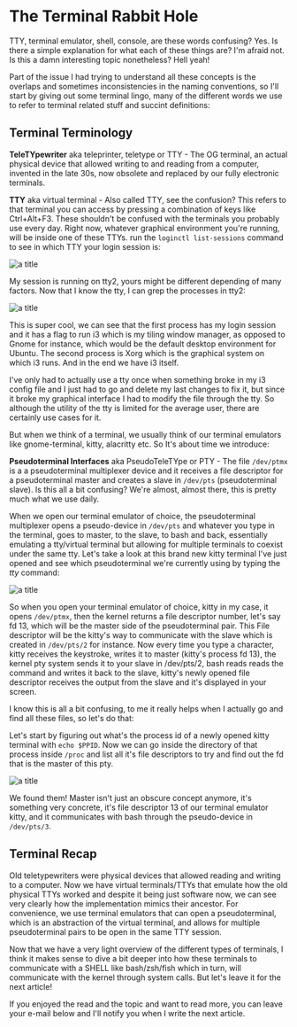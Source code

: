 # The Terminal Rabbit Hole

TTY, terminal emulator, shell, console, are these words confusing? Yes. Is there a simple explanation for what each of these things are? I'm afraid not. Is this a damn interesting topic nonetheless? Hell yeah!

Part of the issue I had trying to understand all these concepts is the overlaps and sometimes inconsistencies in the naming conventions, so I'll start by giving out some terminal lingo, many of the different words we use to refer to terminal related stuff and succint definitions:

## Terminal Terminology

**TeleTYpewriter** aka teleprinter, teletype or TTY - The OG terminal, an actual physical device that allowed writing to and reading from a computer, invented in the late 30s, now obsolete and replaced by our fully electronic terminals.

**TTY** aka virtual terminal - Also called TTY, see the confusion? This refers to that terminal you can access by pressing a combination of keys like Ctrl+Alt+F3. These shouldn't be confused with the terminals you probably use every day. Right now, whatever graphical environment you're running, will be inside one of these TTYs. run the `loginctl list-sessions` command to see in which TTY your login session is:

![a title](/images/terminals/loginctl.png)

My session is running on tty2, yours might be different depending of many factors. Now that I know the tty, I can grep the processes in tty2:

![a title](/images/terminals/ps.png)

This is super cool, we can see that the first process has my login session and it has a flag to run i3 which is my tiling window manager, as opposed to Gnome for instance, which would be the default desktop environment for Ubuntu. The second process is Xorg which is the graphical system on which i3 runs. And in the end we have i3 itself.

I've only had to actually use a tty once when something broke in my i3 config file and I just had to go and delete my last changes to fix it, but since it broke my graphical interface I had to modify the file through the tty. So although the utility of the tty is limited for the average user, there are certainly use cases for it.

But when we think of a terminal, we usually think of our terminal emulators like gnome-terminal, kitty, alacritty etc. So It's about time we introduce:

**Pseudoterminal Interfaces** aka PseudoTeleTYpe or PTY - The file `/dev/ptmx` is a a pseudoterminal multiplexer device and it receives a file descriptor for a pseudoterminal master and creates a slave in `/dev/pts` (pseudoterminal slave). Is this all a bit confusing? We're almost, almost there, this is pretty much what we use daily.

When we open our terminal emulator of choice, the pseudoterminal multiplexer opens a pseudo-device in `/dev/pts` and whatever you type in the terminal, goes to master, to the slave, to bash and back, essentially emulating a tty/virtual terminal but allowing for multiple terminals to coexist under the same tty. Let's take a look at this brand new kitty terminal I've just opened and see which pseudoterminal we're currently using by typing the _tty_ command:

![a title](/images/terminals/tty.png)

So when you open your terminal emulator of choice, kitty in my case, it opens `/dev/ptmx`, then the kernel returns a file descriptor number, let's say fd 13, which will be the master side of the pseudoterminal pair. This File descriptor will be the kitty's way to communicate with the slave which is created in `/dev/pts/2` for instance. Now every time you type a character, kitty receives the keystroke, writes it to master (kitty's process fd 13), the kernel pty system sends it to your slave in /dev/pts/2, bash reads reads the command and writes it back to the slave, kitty's newly opened file descriptor receives the output from the slave and it's displayed in your screen.

I know this is all a bit confusing, to me it really helps when I actually go and find all these files, so let's do that:

Let's start by figuring out what's the process id of a newly opened kitty terminal with `echo $PPID`. Now we can go inside the directory of that process inside `/proc` and list all it's file descriptors to try and find out the fd that is the master of this pty.

![a title](/images/terminals/master_fd.png)

We found them! Master isn't just an obscure concept anymore, it's something very concrete, it's file descriptor 13 of our terminal emulator kitty, and it communicates with bash through the pseudo-device in `/dev/pts/3`.

## Terminal Recap

Old teletypewriters were physical devices that allowed reading and writing to a computer. Now we have virtual terminals/TTYs that emulate how the old physical TTYs worked and despite it being just software now, we can see very clearly how the implementation mimics their ancestor. For convenience, we use terminal emulators that can open a pseudoterminal, which is an abstraction of the virtual terminal, and allows for multiple pseudoterminal pairs to be open in the same TTY session.

Now that we have a very light overview of the different types of terminals, I think it makes sense to dive a bit deeper into how these terminals to communicate with a SHELL like bash/zsh/fish which in turn, will communicate with the kernel through system calls. But let's leave it for the next article!

If you enjoyed the read and the topic and want to read more, you can leave your e-mail below and I'll notify you when I write the next article.
